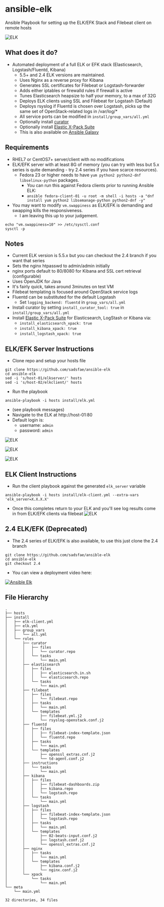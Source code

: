 ansible-elk
===========
Ansible Playbook for setting up the ELK/EFK Stack and Filebeat client on remote hosts

![ELK](/image/ansible-elk.png?raw=true)

## What does it do?
   - Automated deployment of a full ELK or EFK stack (Elasticsearch, Logstash/Fluentd, Kibana)
     * 5.5+ and 2.4 ELK versions are maintained.
     * Uses Nginx as a reverse proxy for Kibana
     * Generates SSL certificates for Filebeat or Logstash-forwarder
     * Adds either iptables or firewalld rules if firewall is active
     * Tunes Elasticsearch heapsize to half your memory, to a max of 32G
     * Deploys ELK clients using SSL and Filebeat for Logstash (Default)
     * Deploys rsyslog if Fluentd is chosen over Logstash, picks up
       the same set of OpenStack-related logs in /var/log/*
     * All service ports can be modified in ```install/group_vars/all.yml```
     * Optionally install [curator](https://www.elastic.co/guide/en/elasticsearch/client/curator/current/index.html)
     * Optionally install [Elastic X-Pack Suite](https://www.elastic.co/guide/en/x-pack/current/xpack-introduction.html)
     * This is also available on [Ansible Galaxy](https://galaxy.ansible.com/sadsfae/ansible-elk/)

## Requirements
   - RHEL7 or CentOS7+ server/client with no modifications
   - ELK/EFK server with at least 8G of memory (you can try with less but 5.x series is quite demanding - try 2.4 series if you have scarce resources).
     - Fedora 23 or higher needs to have ```yum python2 python2-dnf libselinux-python``` packages.
       * You can run this against Fedora clients prior to running Ansible ELK:
       - ```ansible fedora-client-01 -u root -m shell -i hosts -a "dnf install yum python2 libsemanage-python python2-dnf -y"```
   - You may want to modify ```vm.swappiness``` as ELK/EFK is demanding and swapping kills the responsiveness.
     - I am leaving this up to your judgement.
```
echo "vm.swappiness=10" >> /etc/sysctl.conf
sysctl -p
```

## Notes
   - Current ELK version is 5.5.x but you can checkout the 2.4 branch if you want that series
   - Sets the nginx htpasswd to admin/admin initially
   - nginx ports default to 80/8080 for Kibana and SSL cert retrieval (configurable)
   - Uses OpenJDK for Java
   - It's fairly quick, takes around 3minutes on test VM
   - Filebeat templating is focused around OpenStack service logs
   - Fluentd can be substituted for the default Logstash
     - Set ```logging_backend: fluentd``` in ```group_vars/all.yml```
   - Install curator by setting ```install_curator_tool: true``` in ```install/group_vars/all.yml```
   - Install [Elastic X-Pack Suite](https://www.elastic.co/guide/en/x-pack/current/xpack-introduction.html) for Elasticsearch, LogStash or Kibana via:
     - ```install_elasticsearch_xpack: true```
     - ```install_kibana_xpack: true```
     - ```install_logstash_xpack: true```

## ELK/EFK Server Instructions
   - Clone repo and setup your hosts file
```
git clone https://github.com/sadsfae/ansible-elk
cd ansible-elk
sed -i 's/host-01/elkserver/' hosts
sed -i 's/host-02/elkclient/' hosts
```
   - Run the playbook
```
ansible-playbook -i hosts install/elk.yml
```
   - (see playbook messages)
   - Navigate to the ELK at http://host-01:80
   - Default login is:
      - username: ```admin```
      - password: ```admin```

![ELK](/image/elk-index-5.x-1.png?raw=true "Select @timestamp from drop-down.")

![ELK](/image/elk-index-5.x-2.png?raw=true "Click the blue create button.")

![ELK](/image/elk-index-5.x-3.png?raw=true "Click Discover")

## ELK Client Instructions
   - Run the client playbook against the generated ``elk_server`` variable
```
ansible-playbook -i hosts install/elk-client.yml --extra-vars 'elk_server=X.X.X.X'
```
   - Once this completes return to your ELK and you'll see log results come in from ELK/EFK clients via filebeat
![ELK](/image/elk-index-5.x-4.png?raw=true "watch the magic")

## 2.4 ELK/EFK (Deprecated)
   - The 2.4 series of ELK/EFK is also available, to use this just clone the 2.4 branch
```
git clone https://github.com/sadsfae/ansible-elk
cd ansible-elk
git checkout 2.4
```
   - You can view a deployment video here:

[![Ansible Elk](http://img.youtube.com/vi/6is6Ecxc2zE/0.jpg)](http://www.youtube.com/watch?v=6is6Ecxc2zE "Deploying ELK with Ansible")


## File Hierarchy
```
.
├── hosts
├── install
│   ├── elk-client.yml
│   ├── elk.yml
│   ├── group_vars
│   │   └── all.yml
│   └── roles
│       ├── curator
│       │   ├── files
│       │   │   └── curator.repo
│       │   └── tasks
│       │       └── main.yml
│       ├── elasticsearch
│       │   ├── files
│       │   │   ├── elasticsearch.in.sh
│       │   │   └── elasticsearch.repo
│       │   └── tasks
│       │       └── main.yml
│       ├── filebeat
│       │   ├── files
│       │   │   └── filebeat.repo
│       │   ├── tasks
│       │   │   └── main.yml
│       │   └── templates
│       │       ├── filebeat.yml.j2
│       │       └── rsyslog-openstack.conf.j2
│       ├── fluentd
│       │   ├── files
│       │   │   ├── filebeat-index-template.json
│       │   │   └── fluentd.repo
│       │   ├── tasks
│       │   │   └── main.yml
│       │   └── templates
│       │       ├── openssl_extras.cnf.j2
│       │       └── td-agent.conf.j2
│       ├── instructions
│       │   └── tasks
│       │       └── main.yml
│       ├── kibana
│       │   ├── files
│       │   │   ├── filebeat-dashboards.zip
│       │   │   ├── kibana.repo
│       │   │   └── logstash.repo
│       │   └── tasks
│       │       └── main.yml
│       ├── logstash
│       │   ├── files
│       │   │   ├── filebeat-index-template.json
│       │   │   └── logstash.repo
│       │   ├── tasks
│       │   │   └── main.yml
│       │   └── templates
│       │       ├── 02-beats-input.conf.j2
│       │       ├── logstash.conf.j2
│       │       └── openssl_extras.cnf.j2
│       ├── nginx
│       │   ├── tasks
│       │   │   └── main.yml
│       │   └── templates
│       │       ├── kibana.conf.j2
│       │       └── nginx.conf.j2
│       └── xpack
│           └── tasks
│               └── main.yml
└── meta
    └── main.yml

32 directories, 34 files

```
